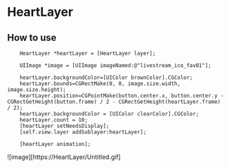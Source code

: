 # HeartLayer
## How to use
        HeartLayer *heartLayer = [HeartLayer layer];
        
        UIImage *image = [UIImage imageNamed:@"livestream_ico_fav01"];
        
        heartLayer.backgroundColor=[UIColor brownColor].CGColor;
        heartLayer.bounds=CGRectMake(0, 0, image.size.width, image.size.height);
        heartLayer.position=CGPointMake(button.center.x, button.center.y - CGRectGetHeight(button.frame) / 2 - CGRectGetHeight(heartLayer.frame) / 2);
        heartLayer.backgroundColor = [UIColor clearColor].CGColor;
        heartLayer.count = 10;
        [heartLayer setNeedsDisplay];
        [self.view.layer addSublayer:heartLayer];
        
        [heartLayer animation];

![image][https://HeartLayer/Untitled.gif]
